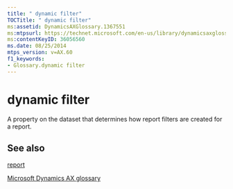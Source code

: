 ```yaml
---
title: " dynamic filter"
TOCTitle: " dynamic filter"
ms:assetid: DynamicsAXGlossary.1367551
ms:mtpsurl: https://technet.microsoft.com/en-us/library/dynamicsaxglossary.1367551(v=AX.60)
ms:contentKeyID: 36056560
ms.date: 08/25/2014
mtps_version: v=AX.60
f1_keywords:
- Glossary.dynamic filter
---
```


# dynamic filter

A property on the dataset that determines how report filters are created for a report.

## See also

[report](report.md)

[Microsoft Dynamics AX glossary](glossary/microsoft-dynamics-ax-glossary.md)

  


